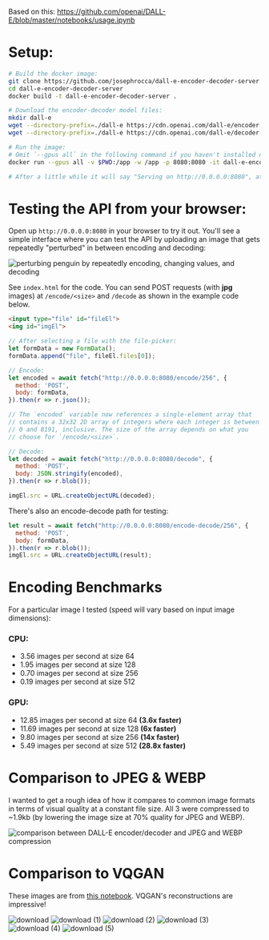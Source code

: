 Based on this: https://github.com/openai/DALL-E/blob/master/notebooks/usage.ipynb

# Setup:
```bash
# Build the docker image:
git clone https://github.com/josephrocca/dall-e-encoder-decoder-server
cd dall-e-encoder-decoder-server
docker build -t dall-e-encoder-decoder-server .

# Download the encoder-decoder model files:
mkdir dall-e
wget --directory-prefix=./dall-e https://cdn.openai.com/dall-e/encoder.pkl
wget --directory-prefix=./dall-e https://cdn.openai.com/dall-e/decoder.pkl

# Run the image:
# Omit `--gpus all` in the following command if you haven't installed nvidia's docker tooling (falls back to CPU)
docker run --gpus all -v $PWD:/app -w /app -p 8080:8080 -it dall-e-encoder-decoder-server python3 main.py

# After a little while it will say "Serving on http://0.0.0.0:8080", at which point the API is ready.
```

# Testing the API from your browser:
Open up `http://0.0.0.0:8080` in your browser to try it out. You'll see a simple interface where you can test the API by uploading an image that gets repeatedly "perturbed" in between encoding and decoding:

![perturbing penguin by repeatedly encoding, changing values, and decoding](https://user-images.githubusercontent.com/1167575/130863482-b8d08e3b-1c4b-4623-8064-e2c6b008e024.gif)


See `index.html` for the code. You can send POST requests (with **jpg** images) at `/encode/<size>` and `/decode` as shown in the example code below.

```html
<input type="file" id="fileEl">
<img id="imgEl">
```

```js
// After selecting a file with the file-picker:
let formData = new FormData();
formData.append("file", fileEl.files[0]);

// Encode:
let encoded = await fetch("http://0.0.0.0:8080/encode/256", {
  method: 'POST',
  body: formData,
}).then(r => r.json());

// The `encoded` variable now references a single-element array that
// contains a 32x32 2D array of integers where each integer is between
// 0 and 8191, inclusive. The size of the array depends on what you
// choose for `/encode/<size>`.

// Decode:
let decoded = await fetch("http://0.0.0.0:8080/decode", {
  method: 'POST',
  body: JSON.stringify(encoded),
}).then(r => r.blob());

imgEl.src = URL.createObjectURL(decoded);
```

There's also an encode-decode path for testing:
```js
let result = await fetch("http://0.0.0.0:8080/encode-decode/256", {
  method: 'POST',
  body: formData,
}).then(r => r.blob());
imgEl.src = URL.createObjectURL(result);
```

# Encoding Benchmarks

For a particular image I tested (speed will vary based on input image dimensions):

### CPU:
* 3.56 images per second at size 64
* 1.95 images per second at size 128
* 0.70 images per second at size 256
* 0.19 images per second at size 512

### GPU:
* 12.85 images per second at size 64  **(3.6x faster)**
* 11.69 images per second at size 128 **(6x faster)**
* 9.80 images per second at size 256  **(14x faster)**
* 5.49 images per second at size 512  **(28.8x faster)**

# Comparison to JPEG & WEBP

I wanted to get a rough idea of how it compares to common image formats in terms of visual quality at a constant file size. All 3 were compressed to ~1.9kb (by lowering the image size at 70% quality for JPEG and WEBP).

![comparison between DALL-E encoder/decoder and JPEG and WEBP compression](https://user-images.githubusercontent.com/1167575/130863554-d3d45aba-bc6b-4c08-9399-63824c6d8e2e.jpg)

# Comparison to VQGAN

These images are from [this notebook](https://colab.research.google.com/github/CompVis/taming-transformers/blob/master/scripts/reconstruction_usage.ipynb). VQGAN's reconstructions are impressive!

![download](https://user-images.githubusercontent.com/1167575/129307207-7e78c757-e2a2-4d3d-ae07-5ffc086ece0e.png)
![download (1)](https://user-images.githubusercontent.com/1167575/129307212-6f25643a-71c1-4d94-bf6a-b0d038b083d6.png)
![download (2)](https://user-images.githubusercontent.com/1167575/129307216-647ec483-bde3-4ef3-9f6c-d316acc7733a.png)
![download (3)](https://user-images.githubusercontent.com/1167575/129307220-c4c6daa4-f31c-4a85-a50a-4e84c654ce14.png)
![download (4)](https://user-images.githubusercontent.com/1167575/129307222-53ca4220-bb4c-46f1-bc41-a126d89ea973.png)
![download (5)](https://user-images.githubusercontent.com/1167575/129307223-f2ac3ca6-64dc-4a28-99c1-3fc1109dd9fa.png)

